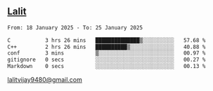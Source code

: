 ## [Lalit](https://lalit.sh)

<!--START_SECTION:waka-->

```txt
From: 18 January 2025 - To: 25 January 2025

C           3 hrs 26 mins   ██████████████▒░░░░░░░░░░   57.68 %
C++         2 hrs 26 mins   ██████████▒░░░░░░░░░░░░░░   40.88 %
conf        3 mins          ▒░░░░░░░░░░░░░░░░░░░░░░░░   00.97 %
gitignore   0 secs          ░░░░░░░░░░░░░░░░░░░░░░░░░   00.27 %
Markdown    0 secs          ░░░░░░░░░░░░░░░░░░░░░░░░░   00.13 %
```

<!--END_SECTION:waka-->

lalitvijay9480@gmail.com
